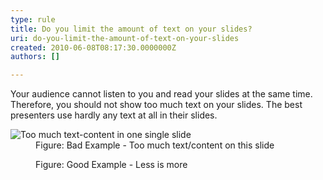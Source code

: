 ```yaml
---
type: rule
title: Do you limit the amount of text on your slides?
uri: do-you-limit-the-amount-of-text-on-your-slides
created: 2010-06-08T08:17:30.0000000Z
authors: []

---
```




<span class='intro'> Your audience cannot listen to you and read your slides at the same time. Therefore, you should not show too much text on your slides. The best presenters use hardly any text at all in their slides.
 </span>


  <dl>
    <dt><img class="ms-rteCustom-ImageArea" alt="Too much text-content in one single slide" src="/Communication/RulesToBetterPowerpointPresentations/PublishingImages/BadLessText.jpg" /> </dt>
    <dd class="ms-rteCustom-FigureBad">Figure&#58; Bad Example - Too much text/content on this slide</dd>
</dl>
<dl>
    <dt><img alt="" class="ms-rteCustom-ImageArea" src="/Communication/RulesToBetterPowerpointPresentations/PublishingImages/GoodLessText.jpg" /> </dt>
    <dd class="ms-rteCustom-FigureGood">Figure&#58; Good Example - Less is more</dd>
</dl>



